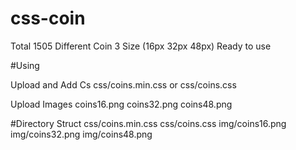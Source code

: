 # css-coin
Total 1505 Different Coin
3 Size (16px 32px 48px)
Ready to use

#Using

Upload and Add Cs
css/coins.min.css or css/coins.css
<link rel="stylesheet" href="css/coins.min.css">

Upload Images
coins16.png
coins32.png
coins48.png

<span class="ci-32 ci-32-btc"></span>
<span class="ci-32 ci-32-eth"></span> 

#Directory Struct
css/coins.min.css
css/coins.css
img/coins16.png
img/coins32.png
img/coins48.png






